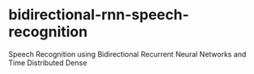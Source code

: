 # bidirectional-rnn-speech-recognition
Speech Recognition using Bidirectional Recurrent Neural Networks and Time Distributed Dense

